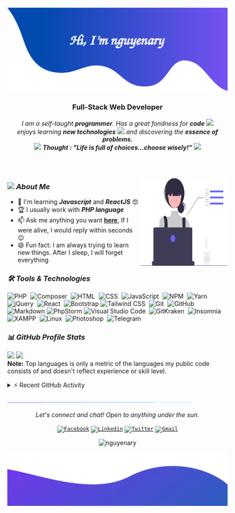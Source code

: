 ![alt text](./images/header.svg)

<h3 align="center">Full-Stack Web Developer</h3>

<p align="center">
  <em>
    I am a self-taught <b>programmer</b>. Has a great fondness for <b>code</b> <img src="https://github.com/TheDudeThatCode/TheDudeThatCode/blob/master/Assets/Developer.gif" width="30px">
    <br>enjoys learning <b>new technologies</b> <img src="https://github.com/TheDudeThatCode/TheDudeThatCode/blob/master/Assets/Designer.gif" width="36px"> and discovering the <b>essence of problems.</b>
  </em> 
  <br>
  <img src="https://media.giphy.com/media/gH3LO09IOiZIqePwv9/giphy.gif" width="50" /> <b><i align="center">Thought : "Life is full of choices…choose wisely!”</i></b> <img src="https://media.giphy.com/media/qjqUcgIyRjsl2/giphy.gif" width="50" />
</p>

<br><br>

<img align="right" width=200px height=200px alt="side_sticker" src="./images/profile_dev.svg" />

### <img src="https://media.giphy.com/media/iY8CRBdQXODJSCERIr/giphy.gif" width="30px"> ***About Me***

* 🌱 I'm learning ***Javascript*** and ***ReactJS*** 😍
* 🏆 I usually work with ***PHP language***
* 📫 Ask me anything you want [**here**](https://github.com/nguyenary/nguyenary/issues), If I were alive, I would reply within seconds 😉
* 😄 Fun fact: I am always trying to learn new things. After I sleep, I will forget everything

### ***🛠 Tools & Technologies***

![PHP](https://img.shields.io/badge/-PHP-05122A?style=flat&logo=php)&nbsp;
![Composer](https://img.shields.io/badge/-Composer-05122A?style=flat&logo=composer)&nbsp;
![HTML](https://img.shields.io/badge/-HTML-05122A?style=flat&logo=HTML5)&nbsp;
![CSS](https://img.shields.io/badge/-CSS-05122A?style=flat&logo=CSS3&logoColor=1572B6)&nbsp;
![JavaScript](https://img.shields.io/badge/-JavaScript-05122A?style=flat&logo=javascript)&nbsp;
![NPM](https://img.shields.io/badge/-NPM-05122A?style=flat&logo=npm)&nbsp;
![Yarn](https://img.shields.io/badge/-Yarn-05122A?style=flat&logo=yarn)&nbsp;\
![jQuery](https://img.shields.io/badge/-jQuery-05122A?style=flat&logo=jquery)&nbsp;
![React](https://img.shields.io/badge/-React-05122A?style=flat&logo=react)&nbsp;
![Bootstrap](https://img.shields.io/badge/-Bootstrap-05122A?style=flat&logo=bootstrap&logoColor=563D7C)
![Tailwind CSS](https://img.shields.io/badge/-Tailwind%20CSS-05122A?style=flat&logo=tailwindcss)&nbsp;
![Git](https://img.shields.io/badge/-Git-05122A?style=flat&logo=git)&nbsp;
![GitHub](https://img.shields.io/badge/-GitHub-05122A?style=flat&logo=github)&nbsp;\
![Markdown](https://img.shields.io/badge/-Markdown-05122A?style=flat&logo=markdown)
![PhpStorm](https://img.shields.io/badge/-PhpStorm-05122A?style=flat&logo=phpstorm)
![Visual Studio Code](https://img.shields.io/badge/-Visual%20Studio%20Code-05122A?style=flat&logo=visual-studio-code&logoColor=007ACC)&nbsp;
![GitKraken](https://img.shields.io/badge/-GitKraken-05122A?style=flat&logo=gitkraken&logoColor=007ACC)&nbsp;
![Insomnia](https://img.shields.io/badge/-Insomnia-05122A?style=flat&logo=insomnia)&nbsp;\
![XAMPP](https://img.shields.io/badge/-XAMPP-05122A?style=flat&logo=xampp)&nbsp;
![Linux](https://img.shields.io/badge/-Linux-05122A?style=flat&logo=linux)&nbsp;
![Photoshop](https://img.shields.io/badge/-Photoshop-05122A?style=flat&logo=adobe-photoshop)&nbsp;
![Telegram](https://img.shields.io/badge/-Telegram-05122A?style=flat&logo=telegram)&nbsp;

### ***📊 GitHub Profile Stats***

<p align="left">
  <img height="190em" src="https://github-readme-stats-eight-theta.vercel.app/api?username=nguyenary&show_icons=true&count_private=true&theme=react&hide_border=true&bg_color=1F222E&title_color=F85D7F&icon_color=F8D866"/>
  <img height="190em" src="https://github-readme-stats-eight-theta.vercel.app/api/top-langs/?username=nguyenary&layout=compact&langs_count=8&theme=react&hide_border=true&bg_color=1F222E&title_color=F85D7F&icon_color=F8D866"/>
<br>
<b>Note:</b> Top languages is only a metric of the languages my public code consists of and doesn't reflect experience or skill level.
</p>

<details>
  <summary>⚡ Recent GitHub Activity</summary>
  <br>
   <img alt="Yashita's Activity Graph" src="https://activity-graph.herokuapp.com/graph?username=nguyenary&custom_title=nguyenary's%20Contribution%20Graph&bg_color=1F222E&color=F8D866&line=F85D7F&point=FFFFFF&hide_border=true" />
  <br/>
</details>

![divider](./images/divider.gif)

<p align="center">
  <i>Let's connect and chat! Open to anything under the sun.</i>

  <p align="center">
    	<code><a href="https://www.facebook.com/nguyenary/"><img width="30px" src="https://cdn1.iconfinder.com/data/icons/logotypes/32/square-facebook-256.png" title="Facebook"/></a></code>
	<code><a href="https://www.linkedin.com/in/nguyenary"><img width="30px" src="https://cdn1.iconfinder.com/data/icons/logotypes/32/square-linkedin-128.png" title="Linkedin"/></a></code>
	<code><a href="https://twitter.com/nguyen_ary"><img width="30px" src="https://cdn2.iconfinder.com/data/icons/social-media-2285/512/1_Twitter3_colored_svg-256.png" title="Twitter"/></a></code>
	<code><a href="mailto:nguyenary14@gmail.com"><img width="30px" src="https://cdn2.iconfinder.com/data/icons/social-media-2304/64/06-gmail-256.png" title="Gmail"/></a></code>
  </p>

  <p align="center">
      <img src="https://komarev.com/ghpvc/?username=nguyenary&label=Profile+Views" alt="nguyenary" />
  </p>
</p>

![alt text](./images/footer.svg)
